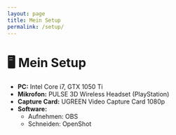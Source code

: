 ```yaml
---
layout: page
title: Mein Setup
permalink: /setup/
---
```


# 🖥️ Mein Setup

- **PC:** Intel Core i7, GTX 1050 Ti  
- **Mikrofon:** PULSE 3D Wireless Headset (PlayStation)  
- **Capture Card:** UGREEN Video Capture Card 1080p  
- **Software:**  
  - Aufnehmen: OBS  
  - Schneiden: OpenShot
